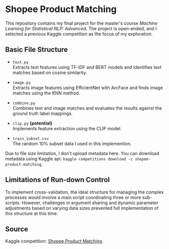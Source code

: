 # Shopee Product Matching
This repository contains my final project for the master's course *Machine Learning for Statistical NLP: Advanced*. The project is open-ended, and I selected a previous Kaggle competition as the focus of my exploration.

## Basic File Structure
- `text.py`  
Extracts text features using TF-IDF and BERT models and identifies text matches based on cosine similarity.

- `image.py`  
Extracts image features using EfficientNet with ArcFace and finds image matches using the KNN method.

- `combine.py`  
Combines text and image matches and evaluates the results against the ground truth label mappings.

- `clip.py` **(potential)**  
Implements feature extraction using the CLIP model.

- `train_subset.csv`    
The random 10% subset data I used in this implemention.

Due to file size limitation, I don't upload metadata here. You can download metadata using Kaggle api: `kaggle competitions download -c shopee-product-matching`.

## Limitations of Run-down Control 
To implement cross-validation, the ideal structure for managing the complex processes would involve a main script coordinating three or more sub-scripts. However, challenges in argument sharing and dynamic parameter adjustments based on varying data sizes prevented full implementation of this structure at this time.

## Source
Kaggle competition: [Shopee Product Matching](https://www.kaggle.com/competitions/shopee-product-matching).  
